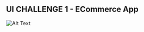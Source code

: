## UI CHALLENGE 1 - ECommerce App

![Alt Text](https://media.giphy.com/media/KMzLULLmUSKV0LqKFO/giphy.gif)